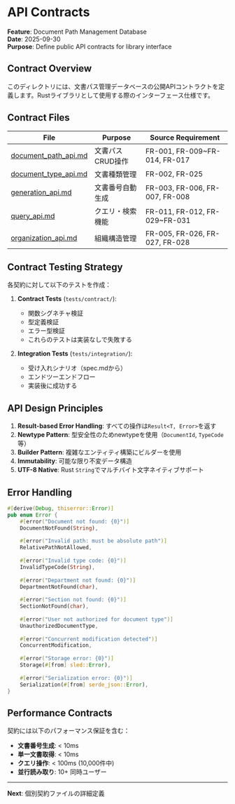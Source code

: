 # API Contracts

**Feature**: Document Path Management Database  
**Date**: 2025-09-30  
**Purpose**: Define public API contracts for library interface

## Contract Overview

このディレクトリには、文書パス管理データベースの公開APIコントラクトを定義します。Rustライブラリとして使用する際のインターフェース仕様です。

## Contract Files

| File | Purpose | Source Requirement |
|------|---------|-------------------|
| [document_path_api.md](./document_path_api.md) | 文書パスCRUD操作 | FR-001, FR-009~FR-014, FR-017 |
| [document_type_api.md](./document_type_api.md) | 文書種類管理 | FR-002, FR-025 |
| [generation_api.md](./generation_api.md) | 文書番号自動生成 | FR-003, FR-006, FR-007, FR-008 |
| [query_api.md](./query_api.md) | クエリ・検索機能 | FR-011, FR-012, FR-029~FR-031 |
| [organization_api.md](./organization_api.md) | 組織構造管理 | FR-005, FR-026, FR-027, FR-028 |

## Contract Testing Strategy

各契約に対して以下のテストを作成：

1. **Contract Tests** (`tests/contract/`):
   - 関数シグネチャ検証
   - 型定義検証
   - エラー型検証
   - これらのテストは実装なしで失敗する

2. **Integration Tests** (`tests/integration/`):
   - 受け入れシナリオ（spec.mdから）
   - エンドツーエンドフロー
   - 実装後に成功する

## API Design Principles

1. **Result-based Error Handling**: すべての操作は`Result<T, Error>`を返す
2. **Newtype Pattern**: 型安全性のためnewtypeを使用（`DocumentId`, `TypeCode`等）
3. **Builder Pattern**: 複雑なエンティティ構築にビルダーを使用
4. **Immutability**: 可能な限り不変データ構造
5. **UTF-8 Native**: Rust `String`でマルチバイト文字ネイティブサポート

## Error Handling

```rust
#[derive(Debug, thiserror::Error)]
pub enum Error {
    #[error("Document not found: {0}")]
    DocumentNotFound(String),
    
    #[error("Invalid path: must be absolute path")]
    RelativePathNotAllowed,
    
    #[error("Invalid type code: {0}")]
    InvalidTypeCode(String),
    
    #[error("Department not found: {0}")]
    DepartmentNotFound(char),
    
    #[error("Section not found: {0}")]
    SectionNotFound(char),
    
    #[error("User not authorized for document type")]
    UnauthorizedDocumentType,
    
    #[error("Concurrent modification detected")]
    ConcurrentModification,
    
    #[error("Storage error: {0}")]
    Storage(#[from] sled::Error),
    
    #[error("Serialization error: {0}")]
    Serialization(#[from] serde_json::Error),
}
```

## Performance Contracts

契約には以下のパフォーマンス保証を含む：

- **文書番号生成**: < 10ms
- **単一文書取得**: < 10ms
- **クエリ操作**: < 100ms (10,000件中)
- **並行読み取り**: 10+ 同時ユーザー

---

**Next**: 個別契約ファイルの詳細定義
